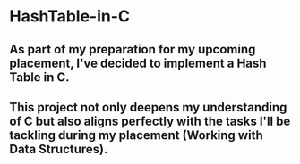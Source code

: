 # HashTable-in-C

## As part of my preparation for my upcoming placement, I've decided to implement a Hash Table in C.

## This project not only deepens my understanding of C but also aligns perfectly with the tasks I'll be tackling during my placement (Working with Data Structures).
